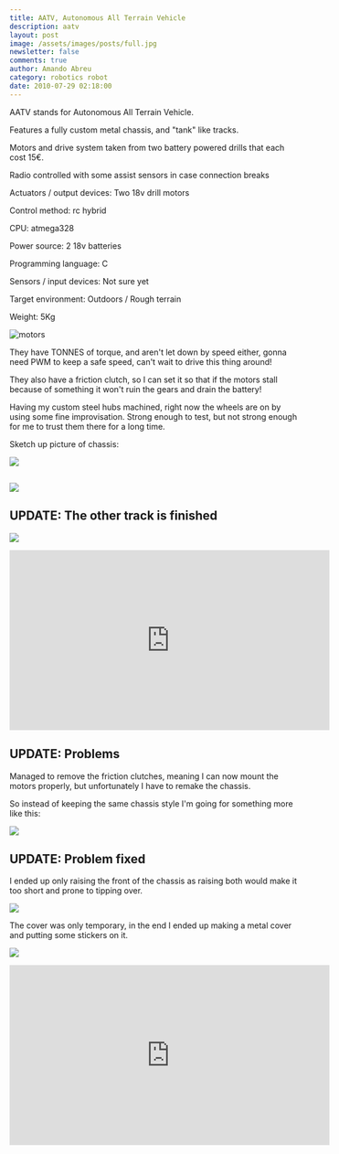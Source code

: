 ```yaml
---
title: AATV, Autonomous All Terrain Vehicle
description: aatv
layout: post
image: /assets/images/posts/full.jpg
newsletter: false
comments: true
author: Amando Abreu
category: robotics robot
date: 2010-07-29 02:18:00
---
```

AATV stands for Autonomous All Terrain Vehicle.

Features a fully custom metal chassis, and "tank" like tracks.

Motors and drive system taken from two battery powered drills that each cost 15€.

Radio controlled with some assist sensors in case connection breaks

Actuators / output devices: Two 18v drill motors

Control method: rc hybrid

CPU: atmega328

Power source: 2 18v batteries

Programming language: C

Sensors / input devices: Not sure yet

Target environment: Outdoors / Rough terrain

Weight: 5Kg

![motors](/assets/images/posts/2utkzo8.jpg "motors")

They have TONNES of torque, and aren't let down by speed either, gonna need PWM to keep a safe speed, can't wait to drive this thing around!

They also have a friction clutch, so I can set it so that if the motors stall because of something it won't ruin the gears and drain the battery! 

Having my custom steel hubs machined, right now the wheels are on by using some fine improvisation. Strong enough to test, but not strong enough for me to trust them there for a long time. 

Sketch up picture of chassis:

![](/assets/images/posts/2sbrj9e.jpg)

## 

![](/assets/images/posts/2vijt36.jpg)

## UPDATE: The other track is finished

![](/assets/images/posts/axi89d.jpg)

<iframe width="560" height="315" src="https://www.youtube.com/embed/CYRbkZ2H5Ac" frameborder="0" allow="accelerometer; autoplay; encrypted-media; gyroscope; picture-in-picture" allowfullscreen></iframe>

## UPDATE: Problems

Managed to remove the friction clutches, meaning I can now mount the motors properly, but unfortunately I have to remake the chassis.

So instead of keeping the same chassis style I'm going for something more like this:

![](/assets/images/posts/335bg2w.jpg)

## UPDATE: Problem fixed

I ended up only raising the front of the chassis as raising both would make it too short and prone to tipping over.

![](/assets/images/posts/p5pb6776597.jpg)

The cover was only temporary, in the end I ended up making a metal cover and putting some stickers on it.

![](/assets/images/posts/full.jpg)

<iframe width="560" height="315" src="https://www.youtube.com/embed/YwMULwEgF34" frameborder="0" allow="accelerometer; autoplay; encrypted-media; gyroscope; picture-in-picture" allowfullscreen></iframe>

